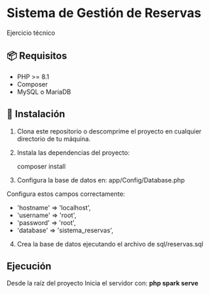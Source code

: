 # Sistema de Gestión de Reservas

Ejercicio técnico

## 📦 Requisitos

- PHP >= 8.1
- Composer
- MySQL o MariaDB

## 🚀 Instalación

1. Clona este repositorio o descomprime el proyecto en cualquier directorio de tu máquina.

2. Instala las dependencias del proyecto:

   composer install

3. Configura la base de datos en:
    app/Config/Database.php

Configura estos campos correctamente:
   - 'hostname' => 'localhost',
   - 'username' => 'root',
   - 'password' => 'root',
   - 'database' => 'sistema_reservas',

4. Crea la base de datos ejecutando el archivo de sql/reservas.sql
    
## Ejecución 

Desde la raíz del proyecto Inicia el servidor con:
    **php spark serve**
